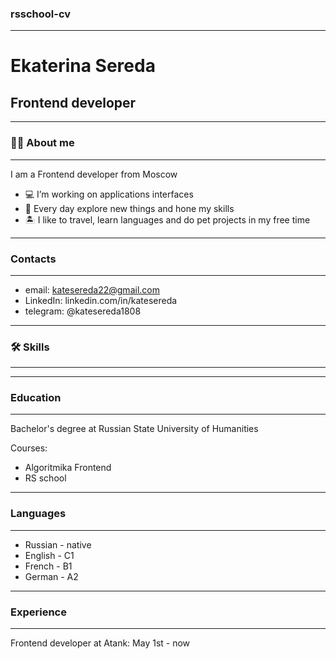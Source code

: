 ### rsschool-cv
---
# Ekaterina Sereda
## Frontend developer
---
### :woman_technologist: About me 
---
I am a Frontend developer from Moscow
- :computer: I’m working on applications interfaces
- :telescope: Every day explore new things and hone my skills
- :desert_island: I like to travel, learn languages and do pet projects in my free time

---
### Contacts
---
* email: katesereda22@gmail.com
* LinkedIn: linkedin.com/in/katesereda
* telegram: @katesereda1808
---
### :hammer_and_wrench: Skills
---


---
### Education
---
Bachelor's degree at Russian State University of Humanities

Courses:
* Algoritmika Frontend
* RS school

---
### Languages
---
* Russian - native
* English - C1
* French - B1
* German - A2

---
### Experience
---
Frontend developer at Atank: May 1st - now